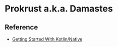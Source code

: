 # Prokrust a.k.a. Damastes

## Reference

- [Getting Started With Kotlin/Native](https://www.baeldung.com/kotlin/native)

